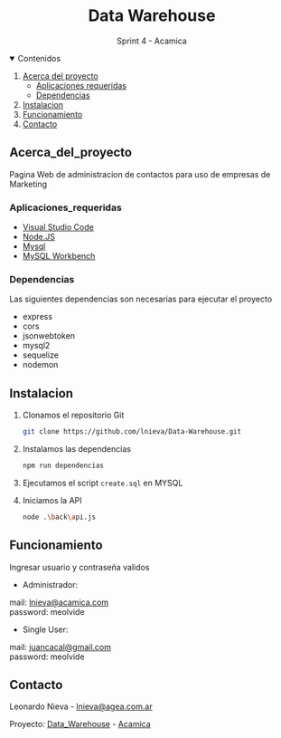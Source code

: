 <h1 align="center">Data Warehouse</h1>
<p align="center">Sprint 4 - Acamica</p>

<!-- TABLE OF CONTENTS -->
<details open="open">
  <summary>Contenidos</summary>
  <ol>
    <li>
      <a href="#Acerca_del_proyecto">Acerca del proyecto</a>
      <ul>
        <li><a href="#Aplicaciones_requeridas">Aplicaciones requeridas</a></li>
        <li><a href="#Dependencias">Dependencias</a></li>
      </ul>
    </li>
    <li><a href="#Instalacion">Instalacion</a></li>
    <li><a href="#Funcionamiento">Funcionamiento</a></li>
    <li><a href="#Contacto">Contacto</a></li>
  </ol>
</details>

## Acerca_del_proyecto

Pagina Web de administracion de contactos para uso de empresas de Marketing

### Aplicaciones_requeridas

* [Visual Studio Code](https://code.visualstudio.com/)
* [Node.JS](https://nodejs.org/)
* [Mysql](https://www.mysql.com/)
* [MySQL Workbench](https://dev.mysql.com/downloads/workbench/)

<!-- GETTING STARTED -->
### Dependencias

Las siguientes dependencias son necesarias para ejecutar el proyecto

- express
- cors
- jsonwebtoken
- mysql2
- sequelize
- nodemon

## Instalacion

1. Clonamos el repositorio Git
   ```sh
   git clone https://github.com/lnieva/Data-Warehouse.git
   ```
2. Instalamos las dependencias
   ```sh
   npm run dependencias
   ```
4. Ejecutamos el script `create.sql` en MYSQL
   
5. Iniciamos la API
   ```sh
   node .\back\api.js
   ```
## Funcionamiento

Ingresar usuario y contraseña validos

- Administrador:

mail: lnieva@acamica.com<br>
password: meolvide

- Single User:

mail: juancacal@gmail.com<br>
password: meolvide

## Contacto
Leonardo Nieva - lnieva@agea.com.ar

Proyecto: [Data_Warehouse](https://github.com/lnieva/Data-Warehouse.git) - [Acamica](https://acamica.com)